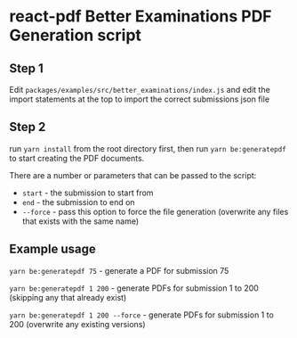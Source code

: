# react-pdf Better Examinations PDF Generation script

## Step 1

Edit `packages/examples/src/better_examinations/index.js` and edit the import statements at the top to import the correct submissions json file

## Step 2

run `yarn install` from the root directory first, then run `yarn be:generatepdf` to start creating the PDF documents.

There are a number or parameters that can be passed to the script:

- `start` - the submission to start from
- `end` - the submission to end on
- `--force` - pass this option to force the file generation (overwrite any files that exists with the same name)

## Example usage

`yarn be:generatepdf 75` - generate a PDF for submission 75

`yarn be:generatepdf 1 200` - generate PDFs for submission 1 to 200 (skipping any that already exist)

`yarn be:generatepdf 1 200 --force` - generate PDFs for submission 1 to 200 (overwrite any existing versions)
